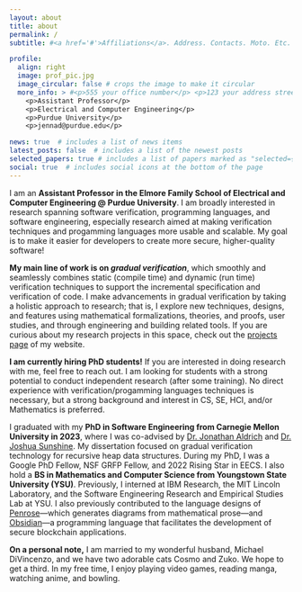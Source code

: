 ```yaml
---
layout: about
title: about
permalink: /
subtitle: #<a href='#'>Affiliations</a>. Address. Contacts. Moto. Etc.

profile:
  align: right
  image: prof_pic.jpg
  image_circular: false # crops the image to make it circular
  more_info: > #<p>555 your office number</p> <p>123 your address street</p> <p>Your City, State 12345</p>
    <p>Assistant Professor</p>
    <p>Electrical and Computer Engineering</p>
    <p>Purdue University</p>
    <p>jennad@purdue.edu</p>

news: true  # includes a list of news items
latest_posts: false  # includes a list of the newest posts
selected_papers: true # includes a list of papers marked as "selected={true}"
social: true  # includes social icons at the bottom of the page
---
```


I am an **Assistant Professor in the Elmore Family School of Electrical and Computer Engineering @ Purdue University**. I am broadly interested in research spanning software verification, programming languages, and software engineering, especially research aimed at making verification techniques and progamming languages more usable and scalable. My goal is to make it easier for developers to create more secure, higher-quality software!
<!--(This work is becoming increasingly important as more developers use tools like ChatGPT or CoPilot to generate code and must ensure such code is correct/bug free.)-->

**My main line of work is on *gradual verification***, which smoothly and seamlessly combines static (compile time) and dynamic (run time) verification techniques to support the incremental specification and verification of code. I make advancements in gradual verification by taking a holistic approach to research; that is, I explore new techniques, designs, and features using mathematical formalizations, theories, and proofs, user studies, and through engineering and building related tools. If you are curious about my research projects in this space, check out the [projects page](/projects/) of my website.

**I am currently hiring PhD students!** If you are interested in doing research with me, feel free to reach out. I am looking for students with a strong potential to conduct independent research (after some training). No direct experience with verification/progamming languages techniques is necessary, but a strong background and interest in CS, SE, HCI, and/or Mathematics is preferred.
<!--PhD applicants who would like to work with me at minimum need to: 1) have some interest in mathematical logic and software engineering, 2) have some interest in at least one of the following: theory work, software development, or user studies/HCI/CS education, and 3) have programming experience equivalent to someone with a BS in CS. If you are unsure whether you meet these requirements or not, feel free to reach out to me and ask. We will figure out together whether or not this is a good fit. -->

I graduated with my **PhD in Software Engineering from Carnegie Mellon University in 2023**, where I was co-advised by [Dr. Jonathan Aldrich](https://www.cs.cmu.edu/~./aldrich/) and [Dr. Joshua Sunshine](https://www.cs.cmu.edu/~jssunshi/). My dissertation focused on gradual verification technology for recursive heap data structures. During my PhD, I was a Google PhD Fellow, NSF GRFP Fellow, and 2022 Rising Star in EECS. I also hold a **BS in Mathematics and Computer Science from Youngstown State University (YSU)**. Previously, I interned at IBM Research, the MIT Lincoln Laboratory, and the Software Engineering Research and Empirical Studies Lab at YSU. I also previously contributed to the language designs of [Penrose](https://penrose.cs.cmu.edu/siggraph20)—which generates diagrams from mathematical prose—and [Obsidian](https://obsidian-lang.com/)—a programming language that facilitates the development of secure blockchain applications.

**On a personal note,** I am married to my wonderful husband, Michael DiVincenzo, and we have two adorable cats Cosmo and Zuko. We hope to get a third. In my free time, I enjoy playing video games, reading manga, watching anime, and bowling.

<!--Write your biography here. Tell the world about yourself. Link to your favorite [subreddit](http://reddit.com). You can put a picture in, too. The code is already in, just name your picture `prof_pic.jpg` and put it in the `img/` folder.

Put your address / P.O. box / other info right below your picture. You can also disable any of these elements by editing `profile` property of the YAML header of your `_pages/about.md`. Edit `_bibliography/papers.bib` and Jekyll will render your [publications page](/al-folio/publications/) automatically.

Link to your social media connections, too. This theme is set up to use [Font Awesome icons](https://fontawesome.com/) and [Academicons](https://jpswalsh.github.io/academicons/), like the ones below. Add your Facebook, Twitter, LinkedIn, Google Scholar, or just disable all of them.-->